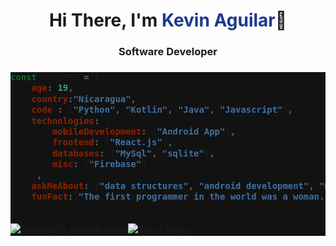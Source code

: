 <h1 align="center"> Hi There, I'm <span style="color:#1a3a91;">Kevin Aguilar</span>👋</h1>

<h3 align="center">Software Developer <br></h3>

<h3 style="background-color:#121212;">

```javascript
const aboutMe = {
    age: 19,
    country:"Nicaragua",
    code : ["Python", "Kotlin", "Java", "Javascript"],
    technologies: {
        mobileDevelopment: ["Android App"],
        frontend: ["React.js"],
        databases: ["MySql", "sqlite"],
        misc: ["Firebase"]
    },
    askMeAbout: ["data structures", "android development", "music", "astronomy"],
    funFact: "The first programmer in the world was a woman."
}

```

![Anurag's github stats](https://github-readme-stats.vercel.app/api?username=aguilarkevin&show_icons=true&theme=dark)![Top Langs](https://github-readme-stats.vercel.app/api/top-langs/?username=aguilarkevin&show_icons=true&theme=dark&langs_count=8&layout=compact)
</h3>
